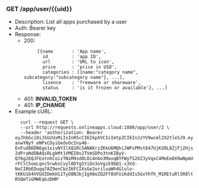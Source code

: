 ### GET /app/user/{{uid}} 
* Description: List all apps purchased by a user
* Auth: Bearer key
* Response:
    * 200:   
      ```
           [{name       : 'App name',
             id         : 'app ID',
             url        : 'URL to icon',
             price      : 'price in USD',
             categories : [{name:"category name", subcategory:"subcategory name"}, ...],
             lisence    : 'freeware or shareware',
             status     : 'is it frozen or available'}, ...]
    * 401: **INVALID_TOKEN**
    * 401: **IP_CHANGE**
* Example cURL:
  ```
    curl --request GET \
    --url http://requests.onlineapps.cloud:1880/app/user/2 \
    --header 'authorization: Bearer eyJhbGciOiJSUzUxMiIsInR5cCI6IkpXVCIsImtpZCI6InJzYV9wcml2X2tleSJ9.eyJzdWIiOiJmaXJzdCIsImlzcyI6Ik9ubGluZSBBcHBzIiwiaWF0IjoxNTk2NDU3MzA2LCJleHAiOjE1OTY0NTc5MDZ9.mhqb3QLnCLBnac0xB281Wig_OidLk_dkeQWWyM7rOGcifjMBBr3grM1nuUQQvwtytgMNPFKLmsg9-anwYNyY_eNPxCOyiGedvOcIny46-EnFud8DDN6go1xivNYIlXQ1RcSANAKrzZKkU6MQhiJWPsPMst847UjKSRL8ZjFjZHjsVHV8sCrxGLDwq3MIjF7g2acqLPLmq34aGnrCPR-2dPraNdDBAQiRLgkMt1VMEI0v2TVmSDPo3tnKIByV-Q76g2EQJFEotnhCoizTNiM9sd0LOi4nbo3MaxqBYFWyTS2XZ3yVqxC4MeEeDX9wNpmUEwaJmXh4GCGkqw58hlHX9ei077s0eVfG81ntIUiMjn-rFClC5oeLqnc5rwbsCvyl0DYgSYiDn3oVgik9bQ1-x3Vd-NxCIRbEDugq7AZ9enCbzIKFCIXsGe2oriluaWh4Glulo-tKKU164VVUUIDmkH11TyO8NJbjIg90oZQ2Ff8UFUiKddIs5GxYhfh_M1REtuRl5R8lt5mzFP5tRQktVNcZ7mrblC446rtK9Ve0OXCrgLzCbmt8qgMQcogdSuVDjD8Ktdp9VEamTXbslJOB_F4Plth3Bs1EXzwYKgP2dQJWu1lBa2tsYWBVShr08IA9B3QqqmfkRBSeAe8_OgQMWdbyZa-RSQmTiGMWEqkzDHM'
